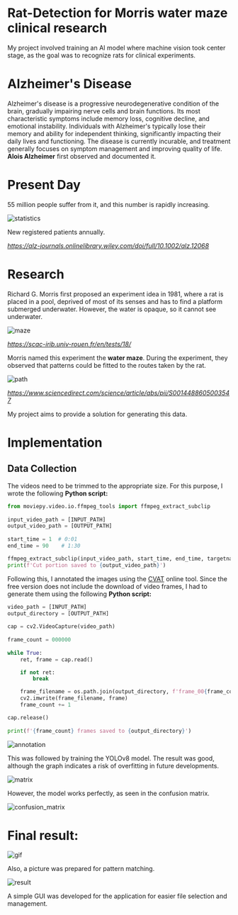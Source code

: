 # Rat-Detection for Morris water maze clinical research
My project involved training an AI model where machine vision took center stage, as the goal was to recognize rats for clinical experiments.

# Alzheimer's Disease

Alzheimer's disease is a progressive neurodegenerative condition of the brain, gradually impairing nerve cells and brain functions. Its most characteristic symptoms include memory loss, cognitive decline, and emotional instability. Individuals with Alzheimer's typically lose their memory and ability for independent thinking, significantly impacting their daily lives and functioning. The disease is currently incurable, and treatment generally focuses on symptom management and improving quality of life. **Alois Alzheimer** first observed and documented it.


# Present Day

55 million people suffer from it, and this number is rapidly increasing.

![statistics](readme/alz.jpg)

New registered patients annually.

_https://alz-journals.onlinelibrary.wiley.com/doi/full/10.1002/alz.12068_


# Research

Richard G. Morris first proposed an experiment idea in 1981, where a rat is placed in a pool, deprived of most of its senses and has to find a platform submerged underwater. However, the water is opaque, so it cannot see underwater.

![maze](readme/maze.jpeg)

_https://scac-irib.univ-rouen.fr/en/tests/18/_

Morris named this experiment the **water maze**. During the experiment, they observed that patterns could be fitted to the routes taken by the rat.

![path](readme/path.jpg)

_https://www.sciencedirect.com/science/article/abs/pii/S0014488605003547_

My project aims to provide a solution for generating this data.

# Implementation

## Data Collection

The videos need to be trimmed to the appropriate size. For this purpose, I wrote the following **Python script:**

```python
from moviepy.video.io.ffmpeg_tools import ffmpeg_extract_subclip
 
input_video_path = [INPUT_PATH]
output_video_path = [OUTPUT_PATH]
 
start_time = 1  # 0:01
end_time = 90    # 1:30

ffmpeg_extract_subclip(input_video_path, start_time, end_time, targetname=output_video_path)
print(f'Cut portion saved to {output_video_path}')
```

Following this, I annotated the images using the [CVAT](https://www.cvat.ai/) online tool. Since the free version does not include the download of video frames, I had to generate them using the following **Python script:**

```python
video_path = [INPUT_PATH]
output_directory = [OUTPUT_PATH]
 
cap = cv2.VideoCapture(video_path)
 
frame_count = 000000
 
while True:
    ret, frame = cap.read()

    if not ret:
        break

    frame_filename = os.path.join(output_directory, f'frame_00{frame_count:04d}.PNG')
    cv2.imwrite(frame_filename, frame)
    frame_count += 1

cap.release()
 
print(f'{frame_count} frames saved to {output_directory}')
```

![annotation](readme/annot.png)

This was followed by training the YOLOv8 model. The result was good, although the graph indicates a risk of overfitting in future developments.

![matrix](readme/results.png)

However, the model works perfectly, as seen in the confusion matrix.

![confusion_matrix](readme/confusion_matrix.png)

# Final result:

![gif](readme/gif.gif)

Also, a picture was prepared for pattern matching.

![result](readme/result.png)

A simple GUI was developed for the application for easier file selection and management.


